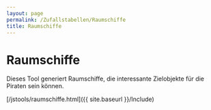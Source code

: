 ```yaml
---
layout: page
permalink: /Zufallstabellen/Raumschiffe
title: Raumschiffe
---
```


# Raumschiffe

Dieses Tool generiert Raumschiffe, die interessante Zielobjekte für die Piraten sein können.

[/jstools/raumschiffe.html]({{ site.baseurl }}/Include)
